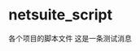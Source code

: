 <!--
 * @Author: zhouyh
 * @Date: 2022-03-10 17:01:28
 * @LastEditors: zhouyh
 * @LastEditTime: 2022-03-10 17:27:29
 * @Description: 请填写简介
-->
# netsuite_script
各个项目的脚本文件
这是一条测试消息
